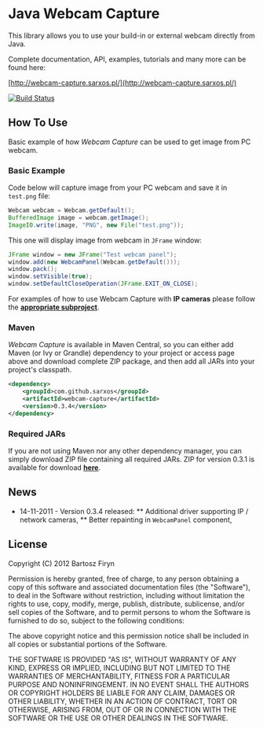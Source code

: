 # Java Webcam Capture

This library allows you to use your build-in or external webcam directly from Java.

Complete documentation, API, examples, tutorials and many more can be found here:

[http://webcam-capture.sarxos.pl/](http://webcam-capture.sarxos.pl/)


[![Build Status](https://secure.travis-ci.org/sarxos/webcam-capture.png?branch=master)](http://travis-ci.org/sarxos/webcam-capture)

## How To Use

Basic example of how _Webcam Capture_ can be used to get image from PC webcam.

### Basic Example

Code below will capture image from your PC webcam and save it in ```test.png``` file:

```java
Webcam webcam = Webcam.getDefault();
BufferedImage image = webcam.getImage();
ImageIO.write(image, "PNG", new File("test.png"));
```

This one will display image from webcam in ```JFrame``` window:

```java
JFrame window = new JFrame("Test webcam panel");
window.add(new WebcamPanel(Webcam.getDefault()));
window.pack();
window.setVisible(true);
window.setDefaultCloseOperation(JFrame.EXIT_ON_CLOSE);
```

For examples of how to use Webcam Capture with **IP cameras** please follow the **[appropriate
subproject](https://github.com/sarxos/webcam-capture/tree/master/webcam-capture-driver-ipcam)**.

### Maven

_Webcam Capture_ is available in Maven Central, so you can either add Maven (or Ivy or Grandle)
dependency to your project or access page above and download complete ZIP package, and then add 
all JARs into your project's classpath.

```xml
<dependency>
	<groupId>com.github.sarxos</groupId>
	<artifactId>webcam-capture</artifactId>
	<version>0.3.4</version>
</dependency>
```

### Required JARs

If you are not using Maven nor any other dependency manager, you can simply download ZIP file
containing all required JARs. ZIP for version 0.3.1 is available for download 
**[here](http://repo.sarxos.pl/maven2/com/github/sarxos/webcam-capture/0.3.4/webcam-capture-0.3.4-dist.zip)**.

## News

* 14-11-2011 - Version 0.3.4 released:
** Additional driver supporting IP / network cameras,
** Better repainting in ```WebcamPanel``` component,

## License

Copyright (C) 2012 Bartosz Firyn

Permission is hereby granted, free of charge, to any person obtaining a copy of this software and associated documentation files (the "Software"), to deal in the Software without restriction, including without limitation the rights to use, copy, modify, merge, publish, distribute, sublicense, and/or sell copies of the Software, and to permit persons to whom the Software is furnished to do so, subject to the following conditions:

The above copyright notice and this permission notice shall be included in all copies or substantial portions of the Software.

THE SOFTWARE IS PROVIDED "AS IS", WITHOUT WARRANTY OF ANY KIND, EXPRESS OR IMPLIED, INCLUDING BUT NOT LIMITED TO THE WARRANTIES OF MERCHANTABILITY, FITNESS FOR A PARTICULAR PURPOSE AND NONINFRINGEMENT. IN NO EVENT SHALL THE AUTHORS OR COPYRIGHT HOLDERS BE LIABLE FOR ANY CLAIM, DAMAGES OR OTHER LIABILITY, WHETHER IN AN ACTION OF CONTRACT, TORT OR OTHERWISE, ARISING FROM, OUT OF OR IN CONNECTION WITH THE SOFTWARE OR THE USE OR OTHER DEALINGS IN THE SOFTWARE.


